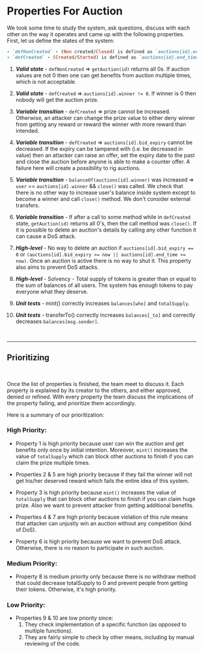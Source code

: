 # Properties For Auction

We took some time to study the system, ask questions, discuss with each other on the way it operates and came up with the following properties.
First, let us define the states of the system:

```ruby
- `defNonCreated` - (Non created/Closed) is defined as `auctions[id].end_time` is 0.
- `defCreated` - (Created/Started) is defined as `auctions[id].end_time` is not 0.
```

1. ***Valid state*** - `defNonCreated` => `getAuction(id)` returns all 0s. If auction values are not 0 then one can get benefits from auction multiple times, which is not acceptable.

2. ***Valid state*** - `defCreated` => `auctions[id].winner != 0`. If winner is 0 then nobody will get the auction prize.

3. ***Variable transition*** - `defCreated` => prize cannot be increased. Otherwise, an attacker can change the prize value to either deny winner from getting any reward or reward the winner with more reward than intended. 

4. ***Variable transition*** - `defCreated` => `auctions[id].bid_expiry` cannot be decreased. If the expiry can be tampered with (i.e. be decreased in value) then an attacker can raise an offer, set the expiry date to the past and close the auction before anyone is able to make a counter offer. A failure here will create a possibility to rig auctions.

5. ***Variable transition*** - `balanceOf(auctions[id].winner)` was increased => `user` == `auctions[id].winner` && `close()` was called. We check that there is no other way to increase user's balance inside system except to become a winner and call `close()` method. We don't consider external transfers.

6. ***Variable transition*** - If after a call to some method while in `defCreated` state, `getAuction(id)` returns all 0's, then the call method was `close()`. If it is possible to delete an auction's details by calling any other function it can cause a DoS attack.

7. ***High-level*** - No way to delete an auction if `auctions[id].bid_expiry == 0` or `(auctions[id].bid_expiry >= now || auctions[id].end_time >= now)`. Once an auction is active there is no way to shut it. This property also aims to prevent DoS attacks.

8. ***High-level*** - Solvency - Total supply of tokens is greater than or equal to the sum of balances of all users. The system has enough tokens to pay everyone what they deserve.

9. ***Unit tests*** - mint() correctly increases `balances[who]` and `totalSupply`.

10. ***Unit tests*** - transferTo() correctly increases `balances[_to]` and correctly decreases `balances[msg.sender]`.

</br>

---

## Prioritizing

</br>

Once the list of properties is finished, the team meet to discuss it. Each property is explained by its creator to the others, and either approved, denied or refined.
With every property the team discuss the implications of the property failing, and prioritize them accordingly.

Here is a summary of our prioritization:

### High Priority:

- Property 1 is high priority because user can win the auction and get benefits only once by initial intention. Moreover, `mint()` increases the value of `totalSupply` which can block other auctions to finish if you can claim the prize multiple times.

- Properties 2 & 5 are high priority because if they fail the winner will not get his/her deserved reward which fails the entire idea of this system.

- Property 3 is high priority because `mint()` increases the value of `totalSupply` that can block other auctions to finish if you can claim huge prize. Also we want to prevent attacker from getting additional benefits.

- Properties 4 & 7 are high priority because violation of this rule means that attacker can unjustly win an auction without any competition (kind of DoS).

- Property 6 is high priority because we want to prevent DoS attack. Otherwise, there is no reason to participate in such auction.

### Medium Priority:

- Property 8 is medium priority only because there is no withdraw method that could decrease totalSupply to 0 and prevent people from getting their tokens. Otherwise, it's high priority.

### Low Priority:

- Properties 9 & 10 are low priority since:
    1. They check implementation of a specific function (as opposed to multiple functions).
    2. They are fairly simple to check by other means, including by manual reviewing of the code.